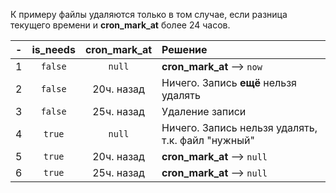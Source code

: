 
К примеру файлы удаляются только в том случае, если разница
текущего времени и __cron_mark_at__ более 24 часов.

-| is_needs | cron_mark_at | Решение
:---: | :---: | :---: | :---
1 | `false` | `null` | __cron_mark_at__ --> `now`
2 | `false` | 20ч. назад | Ничего. Запись __ещё__ нельзя удалять
3 | `false` | 25ч. назад | Удаление записи
4 | `true` | `null` | Ничего. Запись нельзя удалять, т.к. файл "нужный"
5 | `true` | 20ч. назад | __cron_mark_at__ --> `null`
6 | `true` | 25ч. назад | __cron_mark_at__ --> `null`
